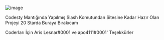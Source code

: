 ![image](https://user-images.githubusercontent.com/97904458/221270930-424fc956-1b4b-4a1f-80a0-4ef783e6bb41.png)

Codesty Mantığında Yapılmış Slash Komutundan Sitesine Kadar Hazır Olan Projeyi 20 Starda Buraya Bırakıcam

Coderları İçin Aris Lesnar#0001 ve apo4111#0001' Teşekkürler

